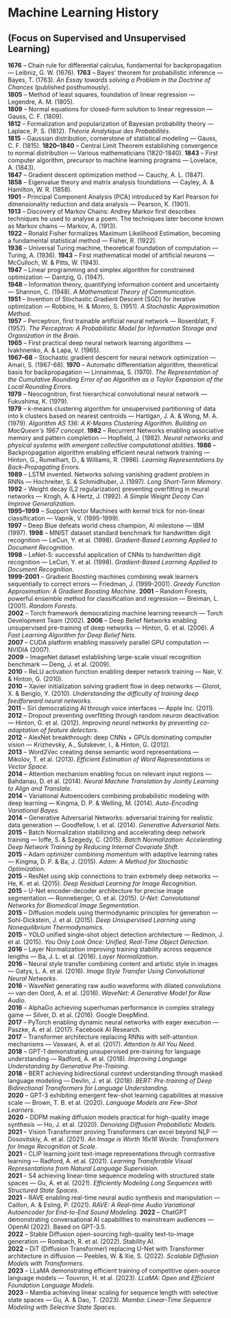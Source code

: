 # Machine Learning History

## (Focus on Supervised and Unsupervised Learning)

**1676** – Chain rule for differential calculus, fundamental for backpropagation — Leibniz, G. W. (1676).
**1763** – Bayes' theorem for probabilistic inference — Bayes, T. (1763). *An Essay towards solving a Problem in the Doctrine of Chances* (published posthumously).  
**1805** – Method of least squares, foundation of linear regression — Legendre, A. M. (1805).  
**1809** – Normal equations for closed-form solution to linear regression — Gauss, C. F. (1809).  
**1812** – Formalization and popularization of Bayesian probability theory — Laplace, P. S. (1812). *Théorie Analytique des Probabilités*.  
**1815** – Gaussian distribution, cornerstone of statistical modeling — Gauss, C. F. (1815).
**1820–1840** – Central Limit Theorem establishing convergence to normal distribution — Various mathematicians (1820-1840).
**1843** – First computer algorithm, precursor to machine learning programs — Lovelace, A. (1843).  
**1847** – Gradient descent optimization method — Cauchy, A. L. (1847).  
**1858** – Eigenvalue theory and matrix analysis foundations — Cayley, A. & Hamilton, W. R. (1858).  
**1901** – Principal Component Analysis (PCA) introduced by Karl Pearson for dimensionality reduction and data analysis — Pearson, K. (1901).  
**1913** – Discovery of Markov Chains: Andrey Markov first describes techniques he used to analyse a poem. The techniques later become known as Markov chains — Markov, A. (1913).  
**1922** – Ronald Fisher formalizes Maximum Likelihood Estimation, becoming a fundamental statistical method — Fisher, R. (1922).  
**1936** – Universal Turing machine, theoretical foundation of computation — Turing, A. (1936).
**1943** – First mathematical model of artificial neurons — McCulloch, W. & Pitts, W. (1943).  
**1947** – Linear programming and simplex algorithm for constrained optimization — Dantzig, G. (1947).  
**1948** – Information theory, quantifying information content and uncertainty — Shannon, C. (1948). *A Mathematical Theory of Communication*.  
**1951** – Invention of Stochastic Gradient Descent (SGD) for iterative optimization — Robbins, H. & Monro, S. (1951). *A Stochastic Approximation Method*.  
**1957** – Perceptron, first trainable artificial neural network — Rosenblatt, F. (1957). *The Perceptron: A Probabilistic Model for Information Storage and Organization in the Brain*.  
**1965** – First practical deep neural network learning algorithms — Ivakhnenko, A. & Lapa, V. (1965).  
**1967–68** – Stochastic gradient descent for neural network optimization — Amari, S. (1967-68).
**1970** – Automatic differentiation algorithm, theoretical basis for backpropagation — Linnainmaa, S. (1970). *The Representation of the Cumulative Rounding Error of an Algorithm as a Taylor Expansion of the Local Rounding Errors*.  
**1979** – Neocognitron, first hierarchical convolutional neural network — Fukushima, K. (1979).  
**1979** – k-means clustering algorithm for unsupervised partitioning of data into k clusters based on nearest centroids — Hartigan, J. A. & Wong, M. A. (1979). *Algorithm AS 136: A K-Means Clustering Algorithm. Building on MacQueen's 1967 concept*.
**1982** – Recurrent Networks enabling associative memory and pattern completion — Hopfield, J. (1982). *Neural networks and physical systems with emergent collective computational abilities*.
**1986** – Backpropagation algorithm enabling efficient neural network training — Hinton, G., Rumelhart, D., & Williams, R. (1986). *Learning Representations by Back-Propagating Errors*.  
**1989** – LSTM invented. Networks solving vanishing gradient problem in RNNs — Hochreiter, S. & Schmidhuber, J. (1997). *Long Short-Term Memory*.  
**1992** – Weight decay (L2 regularization) preventing overfitting in neural networks — Krogh, A. & Hertz, J. (1992). *A Simple Weight Decay Can Improve Generalization*.  
**1995–1999** – Support Vector Machines with kernel trick for non-linear classification — Vapnik, V. (1995-1999).  
**1997** – Deep Blue defeats world chess champion, AI milestone — IBM (1997).
**1998** – MNIST dataset standard benchmark for handwritten digit recognition — LeCun, Y. et al. (1998). *Gradient-Based Learning Applied to Document Recognition*.  
**1998** – LeNet-5: successful application of CNNs to handwritten digit recognition — LeCun, Y. et al. (1998). *Gradient-Based Learning Applied to Document Recognition*.  
**1999-2001** – Gradient Boosting machines combining weak learners sequentially to correct errors — Friedman, J. (1999-2001). *Greedy Function Approximation: A Gradient Boosting Machine*.
**2001** – Random Forests, powerful ensemble method for classification and regression — Breiman, L. (2001). *Random Forests*.  
**2002** – Torch framework democratizing machine learning research — Torch Development Team (2002).
**2006** – Deep Belief Networks enabling unsupervised pre-training of deep networks — Hinton, G. et al. (2006). *A Fast Learning Algorithm for Deep Belief Nets*.  
**2007** – CUDA platform enabling massively parallel GPU computation — NVIDIA (2007).  
**2009** – ImageNet dataset establishing large-scale visual recognition benchmark — Deng, J. et al. (2009).  
**2010** – ReLU activation function enabling deeper network training — Nair, V. & Hinton, G. (2010).  
**2010** – Xavier initialization solving gradient flow in deep networks — Glorot, X. & Bengio, Y. (2010). *Understanding the difficulty of training deep feedforward neural networks*.  
**2011** – Siri democratizing AI through voice interfaces — Apple Inc. (2011).  
**2012** – Dropout preventing overfitting through random neuron deactivation — Hinton, G. et al. (2012). *Improving neural networks by preventing co-adaptation of feature detectors*.  
**2012** – AlexNet breakthrough: deep CNNs + GPUs dominating computer vision — Krizhevsky, A., Sutskever, I., & Hinton, G. (2012).  
**2013** – Word2Vec creating dense semantic word representations — Mikolov, T. et al. (2013). *Efficient Estimation of Word Representations in Vector Space*.  
**2014** – Attention mechanism enabling focus on relevant input regions — Bahdanau, D. et al. (2014). *Neural Machine Translation by Jointly Learning to Align and Translate*.  
**2014** – Variational Autoencoders combining probabilistic modeling with deep learning — Kingma, D. P. & Welling, M. (2014). *Auto-Encoding Variational Bayes*.  
**2014** – Generative Adversarial Networks: adversarial training for realistic data generation — Goodfellow, I. et al. (2014). *Generative Adversarial Nets*.  
**2015** – Batch Normalization stabilizing and accelerating deep network training — Ioffe, S. & Szegedy, C. (2015). *Batch Normalization: Accelerating Deep Network Training by Reducing Internal Covariate Shift*.  
**2015** – Adam optimizer combining momentum with adaptive learning rates — Kingma, D. P. & Ba, J. (2015). *Adam: A Method for Stochastic Optimization*.  
**2015** – ResNet using skip connections to train extremely deep networks — He, K. et al. (2015). *Deep Residual Learning for Image Recognition*.  
**2015** – U-Net encoder-decoder architecture for precise image segmentation — Ronneberger, O. et al. (2015). *U-Net: Convolutional Networks for Biomedical Image Segmentation*.  
**2015** – Diffusion models using thermodynamic principles for generation — Sohl-Dickstein, J. et al. (2015). *Deep Unsupervised Learning using Nonequilibrium Thermodynamics*.  
**2015** – YOLO unified single-shot object detection architecture — Redmon, J. et al. (2015). *You Only Look Once: Unified, Real-Time Object Detection*.  
**2016** – Layer Normalization improving training stability across sequence lengths — Ba, J. L. et al. (2016). *Layer Normalization*.  
**2016** – Neural style transfer combining content and artistic style in images — Gatys, L. A. et al. (2016). *Image Style Transfer Using Convolutional Neural Networks*.  
**2016** – WaveNet generating raw audio waveforms with dilated convolutions — van den Oord, A. et al. (2016). *WaveNet: A Generative Model for Raw Audio*.  
**2016** – AlphaGo achieving superhuman performance in complex strategy game — Silver, D. et al. (2016). Google DeepMind.  
**2017** – PyTorch enabling dynamic neural networks with eager execution — Paszke, A. et al. (2017). Facebook AI Research.  
**2017** – Transformer architecture replacing RNNs with self-attention mechanisms — Vaswani, A. et al. (2017). *Attention Is All You Need*.  
**2018** – GPT-1 demonstrating unsupervised pre-training for language understanding — Radford, A. et al. (2018). *Improving Language Understanding by Generative Pre-Training*.  
**2018** – BERT achieving bidirectional context understanding through masked language modeling — Devlin, J. et al. (2018). *BERT: Pre-training of Deep Bidirectional Transformers for Language Understanding*.  
**2020** – GPT-3 exhibiting emergent few-shot learning capabilities at massive scale — Brown, T. B. et al. (2020). *Language Models are Few-Shot Learners*.  
**2020** – DDPM making diffusion models practical for high-quality image synthesis — Ho, J. et al. (2020). *Denoising Diffusion Probabilistic Models*.
**2021** – Vision Transformer proving Transformers can excel beyond NLP — Dosovitskiy, A. et al. (2021). *An Image is Worth 16x16 Words: Transformers for Image Recognition at Scale*.  
**2021** – CLIP learning joint text-image representations through contrastive learning — Radford, A. et al. (2021). *Learning Transferable Visual Representations from Natural Language Supervision*.  
**2021** – S4 achieving linear-time sequence modeling with structured state spaces — Gu, A. et al. (2021). *Efficiently Modeling Long Sequences with Structured State Spaces*.  
**2021** – RAVE enabling real-time neural audio synthesis and manipulation — Caillon, A. & Esling, P. (2021).  *RAVE: A Real-time Audio Variational Autoencoder for End-to-End Sound Modeling*.
**2022** – ChatGPT demonstrating conversational AI capabilities to mainstream audiences — OpenAI (2022). Based on GPT-3.5.  
**2022** – Stable Diffusion open-sourcing high-quality text-to-image generation — Rombach, R. et al. (2022). Stability AI.  
**2022** – DiT (Diffusion Transformer) replacing U-Net with Transformer architecture in diffusion — Peebles, W. & Xie, S. (2022). *Scalable Diffusion Models with Transformers*.  
**2023** – LLaMA demonstrating efficient training of competitive open-source language models — Touvron, H. et al. (2023). *LLaMA: Open and Efficient Foundation Language Models*.  
**2023** – Mamba achieving linear scaling for sequence length with selective state spaces — Gu, A. & Dao, T. (2023). *Mamba: Linear-Time Sequence Modeling with Selective State Spaces*.
